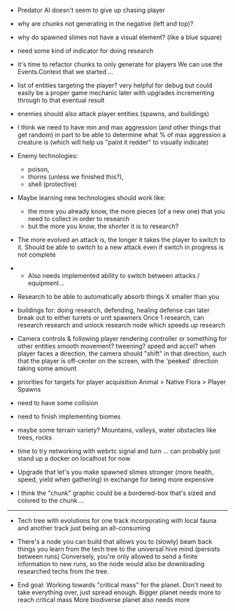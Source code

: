 - Predator AI doesn't seem to give up chasing player

- why are chunks not generating in the negative (left and top)?

- why do spawned slimes not have a visual element? (like a blue square)

- need some kind of indicator for doing research

- it's time to refactor chunks to only generate for players
    We can use the Events.Context that we started ...

- list of entities targeting the player?
    very helpful for debug
    but could easily be a proper game mechanic later
    with upgrades incrementing through to that eventual result

- enemies should also attack player entities (spawns, and buildings)

- I think we need to have min and max aggression (and other things that get random)
in part to be able to determine what % of max aggression a creature is
(which will help us "paint it redder" to visually indicate)

- Enemy technologies:
    - poison,
    - thorns (unless we finished this?),
    - shell (protective)

- Maybe learning new technologies should work like:
    - the more you already know, the more pieces (of a new one) that you need to collect in order to research
    - but the more you know, the shorter it is to research?

- The more evolved an attack is, the longer it takes the player to switch to it.
Should be able to switch to a new attack even if switch in progress is not complete
- - Also needs implemented ability to switch between attacks / equipment...

- Research to be able to automatically absorb things X smaller than you

- buildings for: doing research, defending, healing
    defense can later break out to either turrets or unit spawners
    Once 1 research, can research research and unlock research node which speeds up research

- Camera controls & following player
    rendering controller or something for other entities
    smooth movement? tweening? speed and accel?
    when player faces a direction, the camera should "shift" in that direction, such that the player is off-center on the screen, with the 'peeked' direction taking some amount

- priorities for targets for player acquisition
    Animal > Native Flora > Player Spawns

- need to have some collision

- need to finish implementing biomes

- maybe some terrain variety? Mountains, valleys, water
    obstacles like trees, rocks

- time to try networking with webrtc signal and turn ... can probably just stand up a docker on localhost for now

- Upgrade that let's you make spawned slimes stronger (more health, speed, yield when gathering) in exchange for being more expensive

- I think the "chunk" graphic could be a bordered-box that's sized and colored to the chunk ...

---

- Tech tree with evolutions for one track incorporating with local fauna
    and another track just being an all-consuming

- There's a node you can build that allows you to (slowly) beam back things you learn from the tech tree to the universal hive mind (persists between runs)
    Conversely, you're only allowed to send a finite information to new runs, so the node would also be downloading researched techs from the tree.

- End goal:
    Working towards "critical mass" for the planet. Don't need to take everything over, just spread enough. 
    Bigger planet needs more to reach critical mass 
    More biodiverse planet also needs more
    